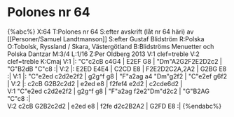 # Polones nr 64

{%abc%}
X:64
T:Polones nr 64
S:efter avskrift (låt nr 64 häri) av [[Personer/Samuel Landtmanson]] 
S:efter Gustaf Blidström
R:Polska
O:Tobolsk, Ryssland / Skara, Västergötland
B:Blidströms Menuetter och Polska Dantzar
M:3/4
L:1/16
Z:Per Oldberg 2013
V:1 clef=treble
V:2 clef=treble 
K:Cmaj
V:1
|: "C"c2cB c4G4 | E2EF G8 | "Dm"A2G2F2E2D2c2 | "G"B2dB "C"c8 :| 
V:2
|: E2ED E4E4 | C2CD E8 | F2E2D2C2A,2A2 | G2BG E8 :| 
V:1
|: "C"e2ed c2d2e2f2 | g2g^f g8 | "F"a2ag a4 "Dm"g2f2 | "C"e2ef g6f2 | 
V:2
|: c2cB G2B2c2d2 | e2ed e8 | f2fef4 e2d2 | c2cde6d2 |  
V:1
"C"e2ed c2d2e2f2 | g2g^f g8 | "F"a2ag f2e2"Dm"d2c2 | "G"B2AG "C"c8 :|  
V:2
c2cB G2B2c2d2 | e2ed e8 | f2fe d2c2B2A2 | G2FD E8 :| 
{%endabc%}
